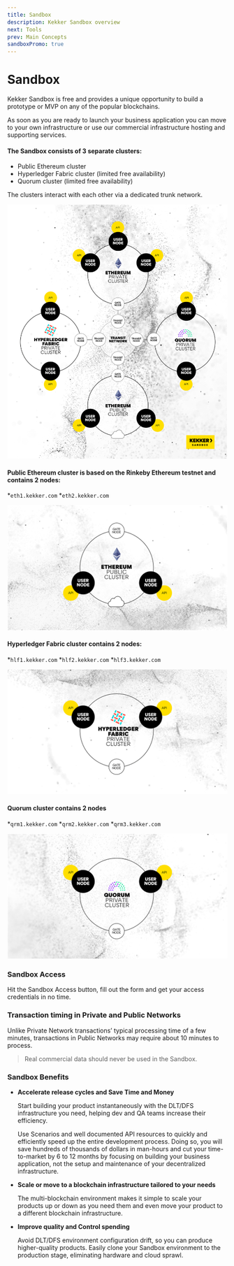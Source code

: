 ```yaml
---
title: Sandbox
description: Kekker Sandbox overview
next: Tools
prev: Main Concepts
sandboxPromo: true
---
```


# Sandbox

Kekker Sandbox is free and provides a unique opportunity to build a prototype or MVP 
on any of the popular blockchains. 

As soon as you are ready to launch your business application you can move to 
your own infrastructure or use our commercial infrastructure hosting and supporting services.

#### The Sandbox consists of 3 separate clusters:
* Public Ethereum cluster
* Hyperledger Fabric cluster (limited free availability)
* Quorum cluster (limited free availability)

The clusters interact with each other via a dedicated trunk network.

![Kekker Sandbox Scheme](KekkerSandboxLight.png)

#### Public Ethereum cluster is based on the Rinkeby Ethereum testnet and contains 2 nodes:

*`eth1.kekker.com` 
*`eth2.kekker.com`

![Ethereum Public Cluster](EthereumPublicC.png)

#### Hyperledger Fabric cluster contains 2 nodes:

*`hlf1.kekker.com` 
*`hlf2.kekker.com` 
*`hlf3.kekker.com`

![Hyperledger Private Cluster](HyperledgerPrivateC.png)

#### Quorum cluster contains 2 nodes

*`qrm1.kekker.com` 
*`qrm2.kekker.com` 
*`qrm3.kekker.com`

![Quorum Private Cluster](QuorumPrivateC.png)

### Sandbox Access
Hit the Sandbox Access button, fill out the form and get your access credentials in no time. 

### Transaction timing in Private and Public Networks
Unlike Private Network transactions’ typical processing time of a few minutes, 
transactions in Public Networks may require about 10 minutes to process.

> Real commercial data should never be used in the Sandbox.

### Sandbox Benefits 

* **Accelerate release cycles and Save Time and Money** 
   
   Start building your product instantaneously with the DLT/DFS infrastructure you need, 
   helping dev and QA teams increase their efficiency. 
   
   Use Scenarios and well documented API resources to quickly and efficiently speed up 
   the entire development process. Doing so, you will save hundreds of thousands of dollars 
   in man-hours and cut your time-to-market by 6 to 12 months by focusing on building your 
   business application, not the setup and maintenance of your decentralized infrastructure.

* **Scale or move to a blockchain infrastructure tailored to your needs** 
   
   The multi-blockchain environment makes it simple to scale your products up or down as you need them and 
   even move your product to a different blockchain infrastructure.

* **Improve quality and Control spending** 
   
   Avoid DLT/DFS environment configuration drift, so you can produce higher-quality products. 
   Easily clone your Sandbox environment to the production stage, eliminating hardware and cloud sprawl.

